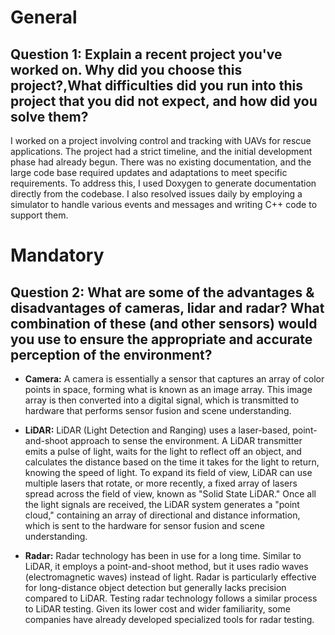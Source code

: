 # General
## Question 1: Explain a recent project you've worked on. Why did you choose this project?,What difficulties did you run into this project that you did not expect, and how did you solve them?

I worked on a project involving control and tracking with UAVs for rescue applications. The project had a strict timeline, and the initial development phase had already begun. There was no existing documentation, and the large code base required updates and adaptations to meet specific requirements. To address this, I used Doxygen to generate documentation directly from the codebase. I also resolved issues daily by employing a simulator to handle various events and messages and writing C++ code to support them.

# Mandatory
## Question 2: What are some of the advantages & disadvantages of cameras, lidar and radar? What combination of these (and other sensors) would you use to ensure the appropriate and accurate perception of the environment?

* **Camera:** A camera is essentially a sensor that captures an array of color points in space, forming what is known as an image array. This image array is then converted into a digital signal, which is transmitted to hardware that performs sensor fusion and scene understanding.

* **LiDAR:** LiDAR (Light Detection and Ranging) uses a laser-based, point-and-shoot approach to sense the environment. A LiDAR transmitter emits a pulse of light, waits for the light to reflect off an object, and calculates the distance based on the time it takes for the light to return, knowing the speed of light. To expand its field of view, LiDAR can use multiple lasers that rotate, or more recently, a fixed array of lasers spread across the field of view, known as "Solid State LiDAR." Once all the light signals are received, the LiDAR system generates a "point cloud," containing an array of directional and distance information, which is sent to the hardware for sensor fusion and scene understanding.

* **Radar:** Radar technology has been in use for a long time. Similar to LiDAR, it employs a point-and-shoot method, but it uses radio waves (electromagnetic waves) instead of light. Radar is particularly effective for long-distance object detection but generally lacks precision compared to LiDAR. Testing radar technology follows a similar process to LiDAR testing. Given its lower cost and wider familiarity, some companies have already developed specialized tools for radar testing.


